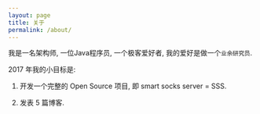 ```yaml
---
layout: page
title: 关于
permalink: /about/
---
```


我是一名架构师, 一位Java程序员, 一个极客爱好者, 我的爱好是做一个`业余研究员`.

2017 年我的小目标是:

1. 开发一个完整的 Open Source 项目, 即 smart socks server = SSS.

2. 发表 5 篇博客.
